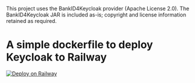 This project uses the BankID4Keycloak provider (Apache License 2.0).
The BankID4Keycloak JAR is included as-is; copyright and license information retained as required.

# A simple dockerfile to deploy Keycloak to Railway

[![Deploy on Railway](https://railway.app/button.svg)](https://railway.app/template/mSwigX?referralCode=AkM2z4)
